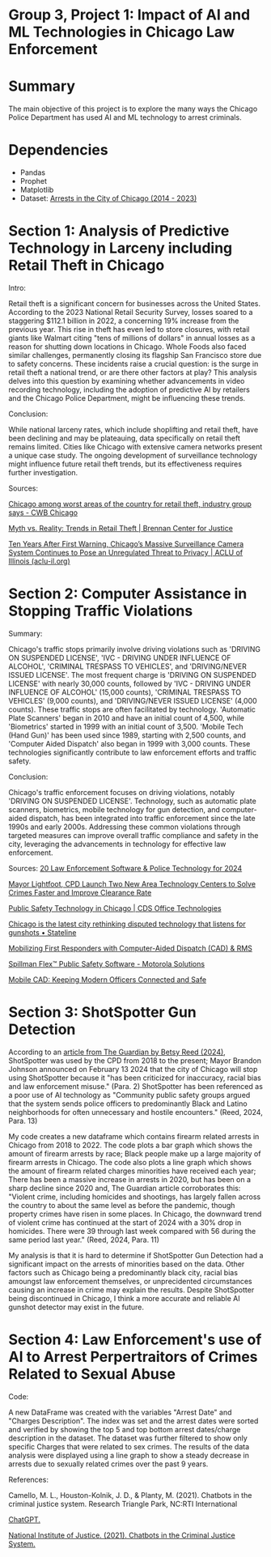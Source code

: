 # Group 3, Project 1: Impact of AI and ML Technologies in Chicago Law Enforcement
# Summary
The main objective of this project is to explore the many ways the Chicago Police Department has used AI and ML technology to arrest criminals.
# Dependencies
* Pandas
* Prophet
* Matplotlib
* Dataset: [Arrests in the City of Chicago (2014 - 2023)](https://www.kaggle.com/datasets/mattop/arrests-in-the-city-of-chicago-2014-2023?resource=download)
# Section 1: Analysis of Predictive Technology in Larceny including Retail Theft in Chicago
Intro:

Retail theft is a significant concern for businesses across the United States. According to the 2023 National Retail Security Survey, losses soared to a staggering $112.1 billion in 2022, a concerning 19% increase from the previous year.
This rise in theft has even led to store closures, with retail giants like Walmart citing "tens of millions of dollars" in annual losses as a reason for shutting down locations in Chicago. Whole Foods also faced similar challenges, permanently closing its flagship San Francisco store due to safety concerns.
These incidents raise a crucial question: is the surge in retail theft a national trend, or are there other factors at play?
This analysis delves into this question by examining whether advancements in video recording technology, including the adoption of predictive AI by retailers and the Chicago Police Department, might be influencing these trends.

Conclusion:

While national larceny rates, which include shoplifting and retail theft, have been declining and may be plateauing, data specifically on retail theft remains limited. Cities like Chicago with extensive camera networks present a unique case study. The ongoing development of surveillance technology might influence future retail theft trends, but its effectiveness requires further investigation. 

Sources:

[Chicago among worst areas of the country for retail theft, industry group says - CWB Chicago](https://cwbchicago.com/2023/11/chicago-among-worst-areas-of-the-country-for-retail-theft-industry-group-says.html)

[Myth vs. Reality: Trends in Retail Theft | Brennan Center for Justice](https://www.brennancenter.org/our-work/research-reports/myth-vs-reality-trends-retail-theft)

[Ten Years After First Warning, Chicago’s Massive Surveillance Camera System Continues to Pose an Unregulated Threat to Privacy | ACLU of Illinois (aclu-il.org)](https://www.aclu-il.org/sites/default/files/field_documents/video_camera_surveillance_in_chicago.pdf)
# Section 2: Computer Assistance in Stopping Traffic Violations
Summary:

Chicago's traffic stops primarily involve driving violations such as 'DRIVING ON SUSPENDED LICENSE', 'IVC - DRIVING UNDER INFLUENCE OF ALCOHOL', 'CRIMINAL TRESPASS TO VEHICLES', and 'DRIVING/NEVER ISSUED LICENSE'. The most frequent charge is 'DRIVING ON SUSPENDED LICENSE' with nearly 30,000 counts, followed by 'IVC - DRIVING UNDER INFLUENCE OF ALCOHOL' (15,000 counts), 'CRIMINAL TRESPASS TO VEHICLES' (9,000 counts), and 'DRIVING/NEVER ISSUED LICENSE' (4,000 counts).
These traffic stops are often facilitated by technology. 'Automatic Plate Scanners' began in 2010 and have an initial count of 4,500, while 'Biometrics' started in 1999 with an initial count of 3,500. 'Mobile Tech (Hand Gun)' has been used since 1989, starting with 2,500 counts, and 'Computer Aided Dispatch' also began in 1999 with 3,000 counts. These technologies significantly contribute to law enforcement efforts and traffic safety.

Conclusion:

Chicago's traffic enforcement focuses on driving violations, notably 'DRIVING ON SUSPENDED LICENSE'. Technology, such as automatic plate scanners, biometrics, mobile technology for gun detection, and computer-aided dispatch, has been integrated into traffic enforcement since the late 1990s and early 2000s. Addressing these common violations through targeted measures can improve overall traffic compliance and safety in the city, leveraging the advancements in technology for effective law enforcement.

Sources:
[20 Law Enforcement Software & Police Technology for 2024](https://10-8systems.com/20-latest-law-enforcement-software-and-police-technologies/)

[Mayor Lightfoot, CPD Launch Two New Area Technology Centers to Solve Crimes Faster and Improve Clearance Rate](https://www.chicago.gov/city/en/depts/mayor/press_room/press_releases/2019/august/AreaTechnologyCenters.html)

[Public Safety Technology in Chicago | CDS Office Technologies](https://www.cdsofficetech.com/public-safety-technology-in-chicago/)

[Chicago is the latest city rethinking disputed technology that listens for gunshots • Stateline](https://stateline.org/2024/02/27/chicago-is-the-latest-city-rethinking-disputed-technology-that-listens-for-gunshots/)

[Mobilizing First Responders with Computer-Aided Dispatch (CAD) & RMS](https://10-8systems.com/first-responders-with-CAD-and-RMS/)

[Spillman Flex™ Public Safety Software   - Motorola Solutions](https://www.motorolasolutions.com/en_us/products/command-center-software/public-safety-software/flex.html)

[Mobile CAD: Keeping Modern Officers Connected and Safe](https://insights.samsung.com/2018/12/11/mobile-cad-keeping-modern-officers-connected-and-safe/)

# Section 3: ShotSpotter Gun Detection
According to an [article from The Guardian by Betsy Reed (2024)](https://www.theguardian.com/us-news/2024/feb/14/chicago-shotspotter-contract), ShotSpotter was used by the CPD from 2018 to the present; Mayor Brandon Johnson announced on February 13 2024 that the city of Chicago will stop using ShotSpotter because it "has been criticized for inaccuracy, racial bias and law enforcement misuse." (Para. 2) ShotSpotter has been referenced as a poor use of AI technology as "Community public safety groups argued that the system sends police officers to predominantly Black and Latino neighborhoods for often unnecessary and hostile encounters." (Reed, 2024, Para. 13)

My code creates a new dataframe which contains firearm related arrests in Chicago from 2018 to 2022. The code plots a bar graph which shows the amount of firearm arrests by race; Black people make up a large majority of firearm arrests in Chicago. The code also plots a line graph which shows the amount of firearm related charges minorities have received each year; There has been a massive increase in arrests in 2020, but has been on a sharp decline since 2020 and, The Guardian article corroborates this: "Violent crime, including homicides and shootings, has largely fallen across the country to about the same level as before the pandemic, though property crimes have risen in some places. In Chicago, the downward trend of violent crime has continued at the start of 2024 with a 30% drop in homicides. There were 39 through last week compared with 56 during the same period last year." (Reed, 2024, Para. 11)

My analysis is that it is hard to determine if ShotSpotter Gun Detection had a significant impact on the arrests of minorities based on the data. Other factors such as Chicago being a predominantly black city, racial bias amoungst law enforcement themselves, or unprecidented circumstances causing an increase in crime may explain the results. Despite ShotSpotter being discontinued in Chicago, I think a more accurate and reliable AI gunshot detector may exist in the future.

# Section 4: Law Enforcement's use of AI to Arrest Perpertraitors of Crimes Related to Sexual Abuse
Code:

A new DataFrame was created with the variables "Arrest Date" and "Charges Description".
The index was set and the arrest dates were sorted and verified by showing the top 5 and top bottom arrest dates/charge description in the dataset.
The dataset was further filtered to show only specific Charges that were related to sex crimes.
The results of the data analysis were displayed using a line graph to show a steady decrease in arrests due to sexually related crimes over the past 9 years.

References:

Camello, M. L., Houston-Kolnik, J. D., & Planty, M.
(2021). Chatbots in the criminal justice system.
Research Triangle Park, NC:RTI International

[ChatGPT.](https://chat.openai.com/)

[National Institute of Justice. (2021). Chatbots in the Criminal Justice System.](https://cjtec.org/files/65532ea7aa6f8)


